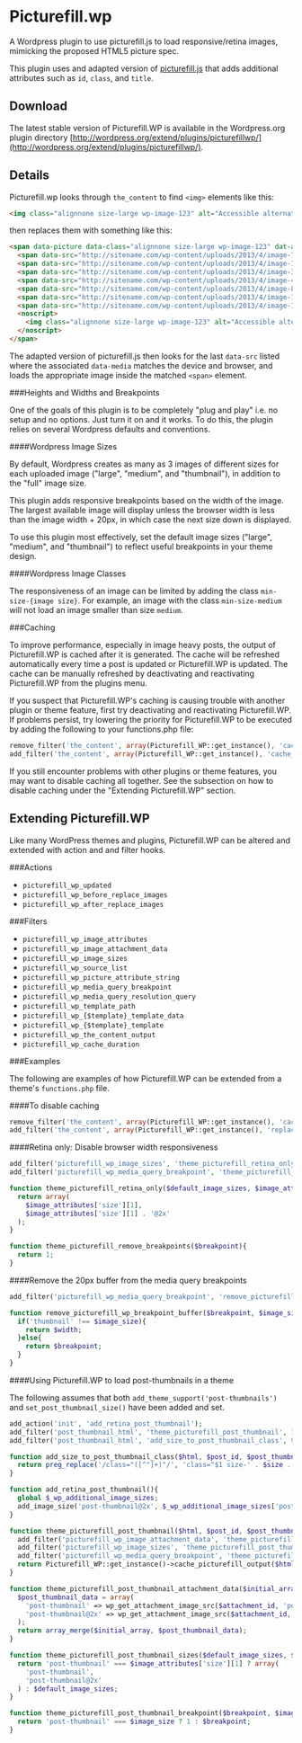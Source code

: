 Picturefill.wp
==============

A Wordpress plugin to use picturefill.js to load responsive/retina images, mimicking the proposed HTML5 picture spec.

This plugin uses and adapted version of [picturefill.js](https://github.com/scottjehl/picturefill) that adds additional attributes such as `id`, `class`, and `title`.

Download
--------

The latest stable version of Picturefill.WP is available in the Wordpress.org plugin directory [http://wordpress.org/extend/plugins/picturefillwp/](http://wordpress.org/extend/plugins/picturefillwp/).

Details
-------

Picturefill.wp looks through `the_content` to find `<img>` elements like this:

```html
<img class="alignnone size-large wp-image-123" alt="Accessible alternate text for the image" title="A title that displays on hover" src="http://sitename.com/wp-content/uploads/2013/4/image-770x577.jpg" width="770" height="577" />
```

then replaces them with something like this:

```html
<span data-picture data-class="alignnone size-large wp-image-123" dat-alt="Accessible alternate text for the image" data-title="A title that displays on hover" data-width="770" data-height="577">
  <span data-src="http://sitename.com/wp-content/uploads/2013/4/image-770x577.jpg"></span>
  <span data-src="http://sitename.com/wp-content/uploads/2013/4/image-150x150.jpg" data-width="150" data-height="150" data-media="(min-width: 1px)" class="picturefill-wp-source thumbnail"></span>
  <span data-src="http://sitename.com/wp-content/uploads/2013/4/image-300x300.jpg" data-width="150" data-height="150" data-media="(min-width: 1px) and (-webkit-min-device-pixel-ratio: 1.5),(min-resolution: 144dpi),(min-resolution: 1.5dppx)" class="picturefill-wp-source retina thumbnail"></span>
  <span data-src="http://sitename.com/wp-content/uploads/2013/4/image-400x300.jpg" data-width="400" data-height="300" data-media="(min-width: 420px)" class="picturefill-wp-source medium"></span>
  <span data-src="http://sitename.com/wp-content/uploads/2013/4/image-800x600.jpg" data-width="400" data-height="300" data-media="(min-width: 420px) and (-webkit-min-device-pixel-ratio: 1.5),(min-resolution: 144dpi),(min-resolution: 1.5dppx)" class="picturefill-wp-source retina medium"></span>
  <span data-src="http://sitename.com/wp-content/uploads/2013/4/image-770x577.jpg" data-width="770" data-height="577" data-media="(min-width: 790px)" class="picturefill-wp-source large"></span>
  <span data-src="http://sitename.com/wp-content/uploads/2013/4/image-1540x1155.jpg" data-width="770" data-height="577" data-media="(min-width: 790px) and (-webkit-min-device-pixel-ratio: 1.5),(min-resolution: 144dpi),(min-resolution: 1.5dppx)" class="picturefill-wp-source retina large"></span>
  <noscript>
    <img class="alignnone size-large wp-image-123" alt="Accessible alternate text for the image" title="A title that displays on hover" src="http://sitename.com/wp-content/uploads/2013/4/image-770x577.jpg" width="770" height="577" />
  </noscript>
</span>
```

The adapted version of picturefill.js then looks for the last `data-src` listed where the associated `data-media` matches the device and browser, and loads the appropriate image inside the matched `<span>` element.

###Heights and Widths and Breakpoints

One of the goals of this plugin is to be completely "plug and play" i.e. no setup and no options. Just turn it on and it works. To do this, the plugin relies on several Wordpress defaults and conventions.

####Wordpress Image Sizes

By default, Wordpress creates as many as 3 images of different sizes for each uploaded image ("large", "medium", and "thumbnail"), in addition to the "full" image size.

This plugin adds responsive breakpoints based on the width of the image. The largest available image will display unless the browser width is less than the image width + 20px, in which case the next size down is displayed.

To use this plugin most effectively, set the default image sizes ("large", "medium", and "thumbnail") to reflect useful breakpoints in your theme design.

####Wordpress Image Classes

The responsiveness of an image can be limited by adding the class `min-size-{image size}`. For example, an image with the class `min-size-medium` will not load an image smaller than size `medium`.

###Caching

To improve performance, especially in image heavy posts, the output of Picturefill.WP is cached after it is generated. The cache will be refreshed automatically every time a post is updated or Picturefill.WP is updated. The cache can be manually refreshed by deactivating and reactivating Picturefill.WP from the plugins menu.

If you suspect that Picturefill.WP's caching is causing trouble with another plugin or theme feature, first try deactivating and reactivating Picturefill.WP. If problems persist, try lowering the priority for Picturefill.WP to be executed by adding the following to your functions.php file:

```php
remove_filter('the_content', array(Picturefill_WP::get_instance(), 'cache_picturefill_output'), 11);
add_filter('the_content', array(Picturefill_WP::get_instance(), 'cache_picturefill_output'), 9999);
```

If you still encounter problems with other plugins or theme features, you may want to disable caching all together. See the subsection on how to disable caching under the "Extending Picturefill.WP" section.

Extending Picturefill.WP
------------------------

Like many WordPress themes and plugins, Picturefill.WP can be altered and extended with action and and filter hooks.

###Actions

* `picturefill_wp_updated`
* `picturefill_wp_before_replace_images`
* `picturefill_wp_after_replace_images`

###Filters

* `picturefill_wp_image_attributes`
* `picturefill_wp_image_attachment_data`
* `picturefill_wp_image_sizes`
* `picturefill_wp_source_list`
* `picturefill_wp_picture_attribute_string`
* `picturefill_wp_media_query_breakpoint`
* `picturefill_wp_media_query_resolution_query`
* `picturefill_wp_template_path`
* `picturefill_wp_{$template}_template_data`
* `picturefill_wp_{$template}_template`
* `picturefill_wp_the_content_output`
* `picturefill_wp_cache_duration`

###Examples

The following are examples of how Picturefill.WP can be extended from a theme's `functions.php` file.

####To disable caching

```php
remove_filter('the_content', array(Picturefill_WP::get_instance(), 'cache_picturefill_output'), 11);
add_filter('the_content', array(Picturefill_WP::get_instance(), 'replace_images'), 11);
```

####Retina only: Disable browser width responsiveness

```php
add_filter('picturefill_wp_image_sizes', 'theme_picturefill_retina_only', 10, 2);
add_filter('picturefill_wp_media_query_breakpoint', 'theme_picturefill_remove_breakpoints');

function theme_picturefill_retina_only($default_image_sizes, $image_attributes){
  return array(
    $image_attributes['size'][1],
    $image_attributes['size'][1] . '@2x'
  );
}

function theme_picturefill_remove_breakpoints($breakpoint){
  return 1;
}
```

####Remove the 20px buffer from the media query breakpoints

```php
add_filter('picturefill_wp_media_query_breakpoint', 'remove_picturefill_wp_breakpoint_buffer', 10, 3);

function remove_picturefill_wp_breakpoint_buffer($breakpoint, $image_size, $width){
  if('thumbnail' !== $image_size){
    return $width;
  }else{
    return $breakpoint;
  }
}
```

####Using Picturefill.WP to load post-thumbnails in a theme

The following assumes that both `add_theme_support('post-thumbnails')` and `set_post_thumbnail_size()` have been added and set.

```php
add_action('init', 'add_retina_post_thumbnail');
add_filter('post_thumbnail_html', 'theme_picturefill_post_thumbnail', 10, 5);
add_filter('post_thumbnail_html', 'add_size_to_post_thumbnail_class', 9, 5);

function add_size_to_post_thumbnail_class($html, $post_id, $post_thumbnail_id, $size, $attr){
  return preg_replace('/class="([^"]+)"/', 'class="$1 size-' . $size . '"', $html);
}

function add_retina_post_thumbnail(){
  global $_wp_additional_image_sizes;
  add_image_size('post-thumbnail@2x', $_wp_additional_image_sizes['post-thumbnail']['width'] * 2, $_wp_additional_image_sizes['post-thumbnail']['height'] * 2, $_wp_additional_image_sizes['post-thumbnail']['crop']);
}

function theme_picturefill_post_thumbnail($html, $post_id, $post_thumbnail_id, $size, $attr){
  add_filter('picturefill_wp_image_attachment_data', 'theme_picturefill_post_thumbnail_attachment_data', 10, 2);
  add_filter('picturefill_wp_image_sizes', 'theme_picturefill_post_thumbnail_sizes', 10, 2);
  add_filter('picturefill_wp_media_query_breakpoint', 'theme_picturefill_post_thumbnail_breakpoint', 10, 3);
  return Picturefill_WP::get_instance()->cache_picturefill_output($html, 'post_thumbnail');
}

function theme_picturefill_post_thumbnail_attachment_data($initial_array, $attachment_id){
  $post_thumbnail_data = array(
    'post-thumbnail' => wp_get_attachment_image_src($attachment_id, 'post-thumbnail'),
    'post-thumbnail@2x' => wp_get_attachment_image_src($attachment_id, 'post-thumbnail@2x')
  );
  return array_merge($initial_array, $post_thumbnail_data);
}

function theme_picturefill_post_thumbnail_sizes($default_image_sizes, $image_attributes){
  return 'post-thumbnail' === $image_attributes['size'][1] ? array(
    'post-thumbnail',
    'post-thumbnail@2x'
  ) : $default_image_sizes;
}

function theme_picturefill_post_thumbnail_breakpoint($breakpoint, $image_size, $width){
  return 'post-thumbnail' === $image_size ? 1 : $breakpoint;
}
```
